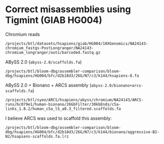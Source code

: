 # Correct misassemblies using Tigmint (GIAB HG004)

Chromium reads
```
/projects/btl/datasets/hsapiens/giab/HG004/10XGenomics/NA24143-chromium_fastqs-PostLongranger/NA24143-chromium_longranger/outs/barcoded.fastq.gz
```

ABySS 2.0 (`abyss-2.0/scaffolds.fa`)
```
/projects/btl/bloom-dbg/assembler-comparison/bloom-dbg/hsapiens/HG004/bfc/d2b18d3/26G/N7/c3/k144/hsapiens-8.fa
```

ABySS 2.0 + Bionano + ARCS assembly (`abyss-2.0/bionano+arcs-scaffolds.fa`)
```
/projects/btl/syeo/ARCS/hsapiens/abyss/chromium/NA24143/ARCS-runs/bc079e1/human-bionano/26GbFilter/30kbEnds/c5a-links_1.8.2/human_c5a_l5_a0.3_filtered.scaffolds.fa
```

I believe ARCS was used to scaffold this assembly:
```
/projects/btl/bloom-dbg/assembler-comparison/bloom-dbg/hsapiens/HG004/bfc/d2b18d3/26G/N7/c3/k144/bionano/aggressive-B2-N2/hsapiens-scaffolds.fa.lrz
```
